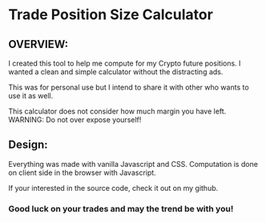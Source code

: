 # Trade Position Size Calculator
## OVERVIEW:
I created this tool to help me compute for my Crypto future positions.
I wanted a clean and simple calculator without the distracting ads.

This was for personal use but I intend to share it with  other who wants to use it as well.

This calculator does not consider how much margin you have left.  
WARNING: Do not over expose yourself!

## Design:
Everything was made with vanilla Javascript and CSS.
Computation is done on client side in the browser with Javascript.

If your interested in the source code, check it out on my github.


### Good luck on your trades and may the trend be with you!